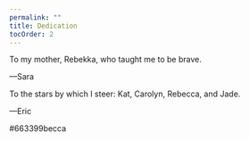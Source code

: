 ```yaml
---
permalink: ""
title: Dedication
tocOrder: 2
---
```

To my mother, Rebekka, who taught me to be brave.

—Sara



To the stars by which I steer: Kat, Carolyn, Rebecca, and Jade.

—Eric



\#663399becca
